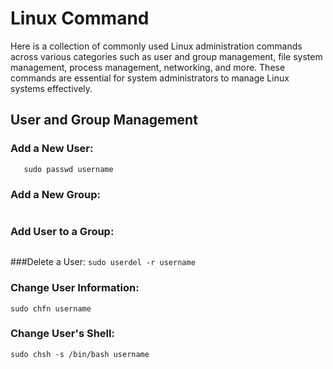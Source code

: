 # Linux Command
Here is a collection of commonly used Linux administration commands across various categories such as user and group management, file system management, process management, networking, and more. These commands are essential for system administrators to manage Linux systems effectively.
## User and Group Management
### Add a New User:
```sudo useradd username
   sudo passwd username
```
### Add a New Group:
```sudo groupadd groupname
```
### Add User to a Group:
```sudo usermod -aG groupname username
```
###Delete a User:
```sudo userdel -r username```
### Change User Information:
```sudo chfn username```
### Change User's Shell:
```sudo chsh -s /bin/bash username```
